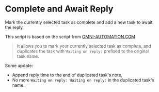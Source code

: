 # Complete and Await Reply

Mark the currently selected task as complete and add a new task to await the reply.

This script is based on the script from [OMNI-AUTOMATION.COM](https://omni-automation.com/omnifocus/plug-in-complete-await.html)

> It allows you to mark your currently selected task as complete, and duplicates the task with `Waiting on reply:` prefixed to the original task name.

Some update:

- Append reply time to the end of duplicated task's note,
- No more `Waiting on reply: Waiting on reply:` in the duplicated task's name.

